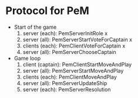 # Protocol for PeM

- Start of the game
  1. server (each): PemServerInitRole                   x
  2. server (all): PemServerStartVoteForCaptain         x
  3. clients (each): PemClientVoteForCaptain            x
  4. server (all): PemServerChooseCaptain
- Game loop
  1. client (captain): PemClientStartMoveAndPlay
  2. server (all): PemServerStartMoveAndPlay
  3. clients (each): PemClientMoveAndPlay
  4. server (all): PemServerUpdateShip
  5. server (each): PemServerResolution
